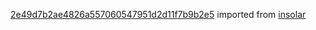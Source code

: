 [2e49d7b2ae4826a557060547951d2d11f7b9b2e5](https://github.com/insolar/insolar/commit/2e49d7b2ae4826a557060547951d2d11f7b9b2e5) imported from [insolar](https://github.com/insolar/insolar)
